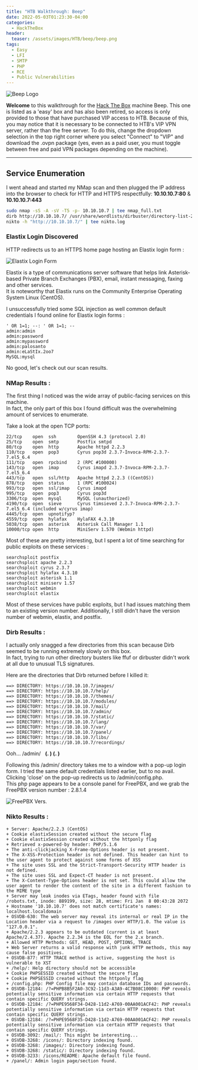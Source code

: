 ```yaml
---
title: "HTB Walkthrough: Beep"
date: 2022-05-03T01:23:30-04:00 
categories:
  - HackTheBox
header:
  teaser: /assets/images/HTB/beep/beep.png
tags:
  - Easy
  - LFI
  - SMTP
  - PHP
  - RCE
  - Public Vulnerabilities
---
```


![Beep Logo](/assets/images/HTB/beep/beep.png)

**Welcome** to this walkthrough for the [Hack The Box](https://www.hackthebox.com/) machine Beep. This one is listed as a 'easy' box and has also been retired, so access is only provided to those that have purchased VIP access to HTB.
Because of this, you may notice that it is necessary to be connected to HTB's VIP VPN server, rather than the free server. To do this, change the dropdown selection in the top right corner where you select "Connect"
to "VIP" and download the .ovpn package (yes, even as a paid user, you must toggle between free and paid VPN packages depending on the machine).

---
## Service Enumeration  

I went ahead and started my NMap scan and then plugged the IP address into the browser to check for HTTP and HTTPS respectfully: **10.10.10.7:80** & **10.10.10.7:443**

```bash
sudo nmap -sS -A -sV -T5 -p- 10.10.10.7 | tee nmap_full.txt
dirb http://10.10.10.7/ /usr/share/wordlists/dirbuster/directory-list-2.3-small.txt | tee dirb.log
nikto -h "http://10.10.10.7/" | tee nikto.log 
```

### Elastix Login Discovered  

HTTP redirects us to an HTTPS home page hosting an Elastix login form :  

![Elastix Login Form](/assets/images/HTB/beep/elastix.png)  

Elastix is a type of communications server software that helps link Asterisk-based Private Branch Exchanges (PBX), email, instant messaging, faxing and other services.  
It is noteworthy that Elastix runs on the Community Enterprise Operating System Linux (CentOS).  

I unsuccessfully tried some SQL injection as well common default credentials I found online for Elastix login forms :  

```
' OR 1=1; --: ' OR 1=1; --
admin:admin
admin:password
admin:mypassword
admin:palosanto
admin:eLaStIx.2oo7
MySQL:mysql
```

No good, let's check out our scan results.

### NMap Results :  

The first thing I noticed was the wide array of public-facing services on this machine.  
In fact, the only part of this box I found difficult was the overwhelming amount of services to enumerate.  

Take a look at the open TCP ports:  

```
22/tcp    open  ssh        OpenSSH 4.3 (protocol 2.0)
25/tcp    open  smtp       Postfix smtpd
80/tcp    open  http       Apache httpd 2.2.3
110/tcp   open  pop3       Cyrus pop3d 2.3.7-Invoca-RPM-2.3.7-7.el5_6.4
111/tcp   open  rpcbind    2 (RPC #100000)
143/tcp   open  imap       Cyrus imapd 2.3.7-Invoca-RPM-2.3.7-7.el5_6.4
443/tcp   open  ssl/http   Apache httpd 2.2.3 ((CentOS))
878/tcp   open  status     1 (RPC #100024)
993/tcp   open  ssl/imap   Cyrus imapd
995/tcp   open  pop3       Cyrus pop3d
3306/tcp  open  mysql      MySQL (unauthorized)
4190/tcp  open  sieve      Cyrus timsieved 2.3.7-Invoca-RPM-2.3.7-7.el5_6.4 (included w/cyrus imap)
4445/tcp  open  upnotifyp?
4559/tcp  open  hylafax    HylaFAX 4.3.10
5038/tcp  open  asterisk   Asterisk Call Manager 1.1
10000/tcp open  http       MiniServ 1.570 (Webmin httpd)

```  

Most of these are pretty interesting, but I spent a lot of time searching for public exploits on these services :  

```
searchsploit postfix
searchsploit apache 2.2.3
searchsploit cyrus 2.3.7
searchsploit hylafax 4.3.10
searchsploit asterisk 1.1
searchsploit miniserv 1.57
searchsploit webmin
searchsploit elastix
```  

Most of these services have public exploits, but I had issues matching them to an existing version number. Additionally, I still didn't have the version number of webmin, elastix, and postfix.

### Dirb Results :  

I actually only snagged a few directories from this scan because Dirb seemed to be running extremely slowly on this box.  
In fact, trying to run other directory busters like ffuf or dirbuster didn't work at all due to unusual TLS signatures.  

Here are the directories that Dirb returned before I killed it:  

```
==> DIRECTORY: https://10.10.10.7/images/                                                                          
==> DIRECTORY: https://10.10.10.7/help/                                                                            
==> DIRECTORY: https://10.10.10.7/themes/                                                                          
==> DIRECTORY: https://10.10.10.7/modules/                                                                         
==> DIRECTORY: https://10.10.10.7/mail/                                                                            
==> DIRECTORY: https://10.10.10.7/admin/                                                                           
==> DIRECTORY: https://10.10.10.7/static/                                                                          
==> DIRECTORY: https://10.10.10.7/lang/                                                                            
==> DIRECTORY: https://10.10.10.7/var/                                                                             
==> DIRECTORY: https://10.10.10.7/panel/                                                                           
==> DIRECTORY: https://10.10.10.7/libs/                                                                            
==> DIRECTORY: https://10.10.10.7/recordings/ 
```  

Ooh... /admin/ 		&nbsp;  	**(. ) (. )**  

Following this /admin/ directory takes me to a window with a pop-up login form. 
I tried the same default credentials listed earlier, but to no avail. Clicking 'close' on the pop-up redirects us to /admin/config.php.  
This php page appears to be a console panel for FreePBX, and we grab the FreePBX version number : 2.8.1.4  

![FreePBX Vers.](/assets/images/HTB/beep/freepbx.png)



### Nikto Results :  

```
+ Server: Apache/2.2.3 (CentOS)
+ Cookie elastixSession created without the secure flag
+ Cookie elastixSession created without the httponly flag
+ Retrieved x-powered-by header: PHP/5.1.6
+ The anti-clickjacking X-Frame-Options header is not present.
+ The X-XSS-Protection header is not defined. This header can hint to the user agent to protect against some forms of XSS
+ The site uses SSL and the Strict-Transport-Security HTTP header is not defined.
+ The site uses SSL and Expect-CT header is not present.
+ The X-Content-Type-Options header is not set. This could allow the user agent to render the content of the site in a different fashion to the MIME type
+ Server may leak inodes via ETags, header found with file /robots.txt, inode: 889199, size: 28, mtime: Fri Jan  8 00:43:28 2072
+ Hostname '10.10.10.7' does not match certificate's names: localhost.localdomain
+ OSVDB-630: The web server may reveal its internal or real IP in the Location header via a request to /images over HTTP/1.0. The value is "127.0.0.1".
+ Apache/2.2.3 appears to be outdated (current is at least Apache/2.4.37). Apache 2.2.34 is the EOL for the 2.x branch.
+ Allowed HTTP Methods: GET, HEAD, POST, OPTIONS, TRACE 
+ Web Server returns a valid response with junk HTTP methods, this may cause false positives.
+ OSVDB-877: HTTP TRACE method is active, suggesting the host is vulnerable to XST
+ /help/: Help directory should not be accessible
+ Cookie PHPSESSID created without the secure flag
+ Cookie PHPSESSID created without the httponly flag
+ /config.php: PHP Config file may contain database IDs and passwords.
+ OSVDB-12184: /?=PHPB8B5F2A0-3C92-11d3-A3A9-4C7B08C10000: PHP reveals potentially sensitive information via certain HTTP requests that contain specific QUERY strings.
+ OSVDB-12184: /?=PHPE9568F34-D428-11d2-A769-00AA001ACF42: PHP reveals potentially sensitive information via certain HTTP requests that contain specific QUERY strings.
+ OSVDB-12184: /?=PHPE9568F35-D428-11d2-A769-00AA001ACF42: PHP reveals potentially sensitive information via certain HTTP requests that contain specific QUERY strings.
+ OSVDB-3092: /mail/: This might be interesting...
+ OSVDB-3268: /icons/: Directory indexing found.
+ OSVDB-3268: /images/: Directory indexing found.
+ OSVDB-3268: /static/: Directory indexing found.
+ OSVDB-3233: /icons/README: Apache default file found.
+ /panel/: Admin login page/section found.
```

